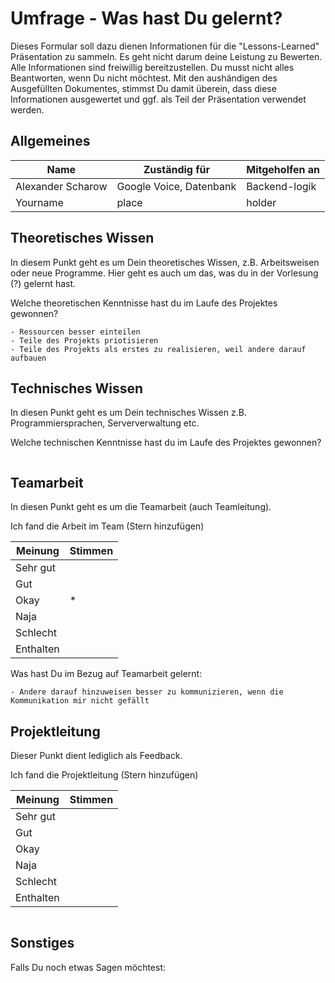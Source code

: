 # Umfrage - Was hast Du gelernt?

Dieses Formular soll dazu dienen Informationen für die "Lessons-Learned" Präsentation zu sammeln. Es geht nicht darum deine Leistung zu Bewerten. Alle Informationen sind freiwillig bereitzustellen. Du musst nicht alles Beantworten, wenn Du nicht möchtest. Mit den aushändigen des Ausgefüllten Dokumentes, stimmst Du damit überein, dass diese Informationen ausgewertet und ggf. als Teil der Präsentation verwendet werden.

## Allgemeines

Name | Zuständig für | Mitgeholfen an
--- | --- | ---
Alexander Scharow | Google Voice, Datenbank | Backend-logik
Yourname | place | holder

## Theoretisches Wissen

In diesem Punkt geht es um Dein theoretisches Wissen, z.B. Arbeitsweisen oder neue Programme. Hier geht es auch um das, was du in der Vorlesung (?) gelernt hast.

Welche theoretischen Kenntnisse hast du im Laufe des Projektes gewonnen?

```
- Ressourcen besser einteilen
- Teile des Projekts priotisieren
- Teile des Projekts als erstes zu realisieren, weil andere darauf aufbauen
```

## Technisches Wissen

In diesen Punkt geht es um Dein technisches Wissen z.B. Programmiersprachen, Serververwaltung etc.

Welche technischen Kenntnisse hast du im Laufe des Projektes gewonnen?

```

```

## Teamarbeit

In diesen Punkt geht es um die Teamarbeit (auch Teamleitung).

Ich fand die Arbeit im Team (Stern hinzufügen)

Meinung | Stimmen |
--- | --- |
Sehr gut |  |
Gut |  |
Okay | * |
Naja  |  |
Schlecht |  |
Enthalten |  |

Was hast Du im Bezug auf Teamarbeit gelernt:

```
- Andere darauf hinzuweisen besser zu kommunizieren, wenn die Kommunikation mir nicht gefällt
```

## Projektleitung

Dieser Punkt dient lediglich als Feedback.

Ich fand die Projektleitung (Stern hinzufügen)

Meinung | Stimmen |
--- | --- |
Sehr gut |  |
Gut |  |
Okay |  |
Naja  |  |
Schlecht |  |
Enthalten |  |

```

```

## Sonstiges

Falls Du noch etwas Sagen möchtest:
```

```